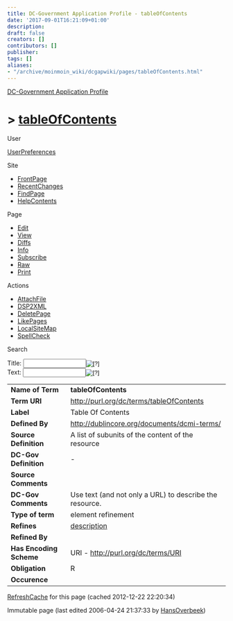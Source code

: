 ```yaml
---
title: DC-Government Application Profile - tableOfContents
date: '2017-09-01T16:21:09+01:00'
description: 
draft: false
creators: []
contributors: []
publisher: 
tags: []
aliases:
- "/archive/moinmoin_wiki/dcgapwiki/pages/tableOfContents.html"
---
```


 [DC-Government Application Profile](http://dublincore.org/dcgapwiki/FrontPage)

# > [tableOfContents](http://dublincore.org/dcgapwiki/tableOfContents?action=fullsearch&value=tableOfContents&literal=1&case=1&context=40 "Click here to do a full-text search for this title")

User

 [UserPreferences](http://dublincore.org/dcgapwiki/UserPreferences)

Site

- [FrontPage](http://dublincore.org/dcgapwiki/FrontPage)
- [RecentChanges](http://dublincore.org/dcgapwiki/RecentChanges)
- [FindPage](http://dublincore.org/dcgapwiki/FindPage)
- [HelpContents](http://dublincore.org/dcgapwiki/HelpContents)

Page

- [Edit](http://dublincore.org/dcgapwiki/tableOfContents?action=edit "Edit")
- [View](http://dublincore.org/dcgapwiki/tableOfContents "View")
- [Diffs](http://dublincore.org/dcgapwiki/tableOfContents?action=diff "Diffs")
- [Info](http://dublincore.org/dcgapwiki/tableOfContents?action=info "Info")
- [Subscribe](http://dublincore.org/dcgapwiki/tableOfContents?action=subscribe "Subscribe")
- [Raw](http://dublincore.org/dcgapwiki/tableOfContents?action=raw "Raw")
- [Print](http://dublincore.org/dcgapwiki/tableOfContents?action=print "Print")

Actions

- [AttachFile](http://dublincore.org/dcgapwiki/tableOfContents?action=AttachFile)
- [DSP2XML](http://dublincore.org/dcgapwiki/tableOfContents?action=DSP2XML)
- [DeletePage](http://dublincore.org/dcgapwiki/tableOfContents?action=DeletePage)
- [LikePages](http://dublincore.org/dcgapwiki/tableOfContents?action=LikePages)
- [LocalSiteMap](http://dublincore.org/dcgapwiki/tableOfContents?action=LocalSiteMap)
- [SpellCheck](http://dublincore.org/dcgapwiki/tableOfContents?action=SpellCheck)

Search

<form method="POST" action="/dcgapwiki/tableOfContents">
<p>
<input name="action" value="inlinesearch" type="hidden">
<input name="context" value="40" type="hidden">
Title: <input name="text_title" size="15" maxlength="50" type="text"><input src="tableOfContents_files/moin-search.png" name="button_title" alt="[?]" type="image"><br>Text: <input name="text_full" size="15" maxlength="50" type="text"><input src="tableOfContents_files/moin-search.png" name="button_full" alt="[?]" type="image">
</p>
</form>

<table>
  <tbody>
    <tr>
      <td>
        <strong>Name of Term</strong>
      </td>
      <td>
        <strong>tableOfContents</strong>
      </td>
    </tr>
    <tr>
      <td>
        <strong>Term URI</strong>
      </td>
      <td>
        <a href="http://purl.org/dc/terms/tableOfContents">http://purl.org/dc/terms/tableOfContents</a>
      </td>
    </tr>
    <tr>
      <td>
        <strong>Label</strong>
      </td>
      <td>
        Table Of Contents</td>
    </tr>
    <tr>
      <td>
        <strong>Defined By</strong>
      </td>
      <td>
        <a href="http://dublincore.org/documents/dcmi-terms/">http://dublincore.org/documents/dcmi-terms/</a>
      </td>
    </tr>
    <tr>
      <td>
        <strong>Source Definition</strong>
      </td>
      <td>
        A list of subunits of the content of the resource</td>
    </tr>
    <tr>
      <td>
        <strong>DC-Gov Definition</strong>
      </td>
      <td>
        -</td>
    </tr>
    <tr>
      <td>
        <strong>Source Comments</strong>
      </td>
      <td colspan="2" align="center">
      </td>
    </tr>
    <tr>
      <td>
        <strong>DC-Gov Comments</strong>
      </td>
      <td>
        Use text (and not only a URL) to describe the resource.</td>
    </tr>
    <tr>
      <td>
        <strong>Type of term</strong>
      </td>
      <td>
        element refinement</td>
    </tr>
    <tr>
      <td>
        <strong>Refines</strong>
      </td>
      <td>
        <a href="http://dublincore.org/dcgapwiki/description">description</a>
      </td>
    </tr>
    <tr>
      <td>
        <strong>Refined By</strong>
      </td>
      <td colspan="2" align="center">
      </td>
    </tr>
    <tr>
      <td>
        <strong>Has Encoding Scheme</strong>
      </td>
      <td>
        URI - <a href="http://purl.org/dc/terms/URI">http://purl.org/dc/terms/URI</a>
      </td>
    </tr>
    <tr>
      <td>
        <strong>Obligation</strong>
      </td>
      <td>
        R</td>
    </tr>
    <tr>
      <td>
        <strong>Occurence</strong>
      </td>
      <td colspan="2" align="center">
      </td>
    </tr>
  </tbody>
</table>


 [RefreshCache](http://dublincore.org/dcgapwiki/tableOfContents?action=refresh&arena=Page.py&key=tableOfContents.text_html) for this page (cached 2012-12-22 22:20:34)  

Immutable page (last edited 2006-04-24 21:37:33 by [HansOverbeek](http://dublincore.org/dcgapwiki/HansOverbeek))

